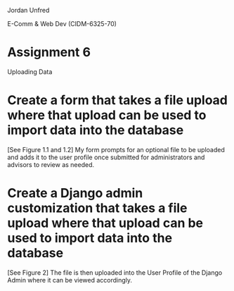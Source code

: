 Jordan Unfred

E-Comm & Web Dev (CIDM-6325-70)

# Assignment 6

Uploading Data

# Create a form that takes a file upload where that upload can be used to import data into the database

[See Figure 1.1 and 1.2] My form prompts for an optional file to be uploaded and adds it to the user profile once submitted for administrators and advisors to review as needed.

# Create a Django admin customization that takes a file upload where that upload can be used to import data into the database

[See Figure 2] The file is then uploaded into the User Profile of the Django Admin where it can be viewed accordingly.
